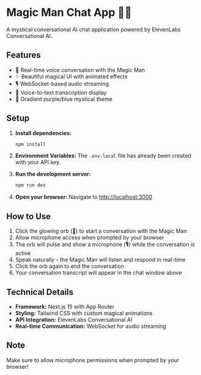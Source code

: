 # Magic Man Chat App 🎩✨

A mystical conversational AI chat application powered by ElevenLabs Conversational AI.

## Features

- 🔮 Real-time voice conversation with the Magic Man
- ✨ Beautiful magical UI with animated effects
- 🎙️ WebSocket-based audio streaming
- 💬 Voice-to-text transcription display
- 🎨 Gradient purple/blue mystical theme

## Setup

1. **Install dependencies:**
   ```bash
   npm install
   ```

2. **Environment Variables:**
   The `.env.local` file has already been created with your API key.

3. **Run the development server:**
   ```bash
   npm run dev
   ```

4. **Open your browser:**
   Navigate to [http://localhost:3000](http://localhost:3000)

## How to Use

1. Click the glowing orb (🔮) to start a conversation with the Magic Man
2. Allow microphone access when prompted by your browser
3. The orb will pulse and show a microphone (🎙️) while the conversation is active
4. Speak naturally - the Magic Man will listen and respond in real-time
5. Click the orb again to end the conversation
6. Your conversation transcript will appear in the chat window above

## Technical Details

- **Framework:** Next.js 15 with App Router
- **Styling:** Tailwind CSS with custom magical animations
- **API Integration:** ElevenLabs Conversational AI
- **Real-time Communication:** WebSocket for audio streaming

## Note

Make sure to allow microphone permissions when prompted by your browser!